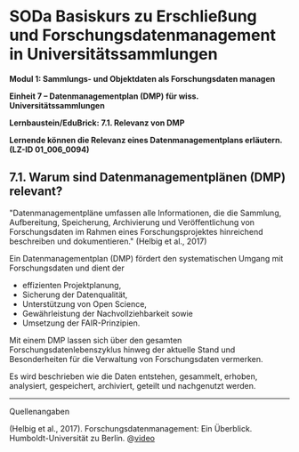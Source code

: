 <!--

-->

# SODa Basiskurs zu Erschließung und Forschungsdatenmanagement in Universitätssammlungen

**Modul 1: Sammlungs- und Objektdaten als Forschungsdaten managen**

**Einheit 7 – Datenmanagementplan (DMP) für wiss. Universitätssammlungen**

**Lernbaustein/EduBrick: 7.1. Relevanz von DMP**

**Lernende können die Relevanz eines Datenmanagementplans erläutern. (LZ-ID 01\_006\_0094)**


## 7.1. Warum sind Datenmanagementplänen (DMP) relevant?

"Datenmanagementpläne umfassen alle Informationen, die die Sammlung, Aufbereitung, Speicherung, Archivierung und Veröffentlichung von Forschungsdaten im Rahmen eines Forschungsprojektes hinreichend beschreiben und dokumentieren." (Helbig et al., 2017)

Ein Datenmanagementplan (DMP) fördert den systematischen Umgang mit Forschungsdaten und dient der

* effizienten Projektplanung,
* Sicherung der Datenqualität,
* Unterstützung von Open Science,
* Gewährleistung der Nachvollziehbarkeit sowie
* Umsetzung der FAIR-Prinzipien.

Mit einem DMP lassen sich über den gesamten Forschungsdatenlebenszyklus hinweg der aktuelle Stand und Besonderheiten  für die Verwaltung von Forschungsdaten vermerken. 

Es wird beschrieben wie die Daten entstehen, gesammelt, erhoben, analysiert, gespeichert, archiviert, geteilt und nachgenutzt werden.

-----------
Quellenangaben

(Helbig et al., 2017). Forschungsdatenmanagement: Ein Überblick. Humboldt-Universität zu Berlin. @[video](https://rs.cms.hu-berlin.de/dataman/plugins/api_resource/?ref=91&alt_ref=155&key=DXloim41X4WijSxG_Tbx8U-MpeZWl-Gl7zRGOxiPyU9B6iTAn19DzMUDRnwesTHTgB5fsA,,&skey=c9073b96b08010c1c6805f1891830849)


